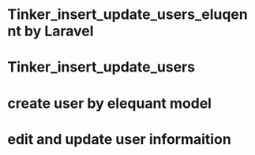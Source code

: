 # Tinker_insert_update_users_eluqennt by Laravel
# Tinker_insert_update_users
# create user by elequant model 
#
# edit and update user informaition
